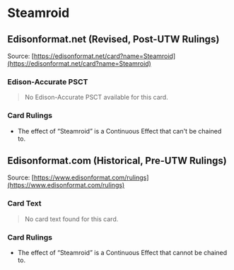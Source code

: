 # Steamroid

## Edisonformat.net (Revised, Post-UTW Rulings)

Source: [https://edisonformat.net/card?name=Steamroid](https://edisonformat.net/card?name=Steamroid)

### Edison-Accurate PSCT

> No Edison-Accurate PSCT available for this card.

### Card Rulings

*   The effect of “Steamroid” is a Continuous Effect that can't be chained to.


## Edisonformat.com (Historical, Pre-UTW Rulings)

Source: [https://www.edisonformat.com/rulings](https://www.edisonformat.com/rulings)

### Card Text

> No card text found for this card.

### Card Rulings

*   The effect of “Steamroid” is a Continuous Effect that cannot be chained to.


